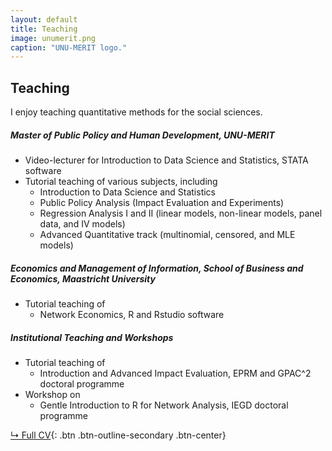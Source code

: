 ```yaml
---
layout: default
title: Teaching
image: unumerit.png
caption: "UNU-MERIT logo."
---
```


## Teaching

I enjoy teaching quantitative methods for the social sciences.

##### Master of Public Policy and Human Development, UNU-MERIT
* Video-lecturer for Introduction to Data Science and Statistics, STATA software
* Tutorial teaching of various subjects, including
  * Introduction to Data Science and Statistics
  * Public Policy Analysis (Impact Evaluation and Experiments)
  * Regression Analysis I and II (linear models, non-linear models, panel data, and IV models)
  * Advanced Quantitative track (multinomial, censored, and MLE models)
 
##### Economics and Management of Information, School of Business and Economics, Maastricht University
* Tutorial teaching of
  * Network Economics, R and Rstudio software

##### Institutional Teaching and Workshops
* Tutorial teaching of
  * Introduction and Advanced Impact Evaluation, EPRM and GPAC^2 doctoral programme
* Workshop on
  * Gentle Introduction to R for Network Analysis, IEGD doctoral programme


[↳ Full CV](assets/files/cvmichelle.pdf){: .btn .btn-outline-secondary .btn-center}

